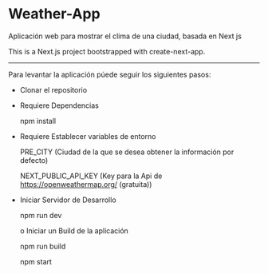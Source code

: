 # Weather-App
Aplicación web para mostrar el clima de una ciudad, basada en Next js

This is a Next.js project bootstrapped with create-next-app.

_________________________________
Para levantar la aplicación púede seguir los siguientes pasos:

- Clonar el repositorio

- Requiere Dependencias

   npm install

- Requiere Establecer variables de entorno

   PRE_CITY (Ciudad de la que se desea obtener la información por defecto)
   
   NEXT_PUBLIC_API_KEY (Key para la Api de https://openweathermap.org/ (gratuita))

- Iniciar Servidor de Desarrollo

   npm run dev

  o Iniciar un Build de la aplicación

   npm run build
   
   npm start
